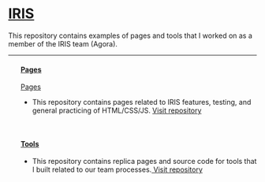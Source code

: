 <h1> <a href="https://dejai.github.io/iris">IRIS</a></h1>
<p> This repository contains examples of pages and tools that I worked on as a member of the IRIS team (Agora).</p>
<hr/>
<div style="margin-left:5%;">
  <h4> <a href="https://github.com/Dejai/iris/tree/master/pages"> Pages </a> </h4>
  <p><a href="https://github.com/Dejai/iris/tree/master/pages"> Pages </a></p>
  <ul>
    <li>This repository contains pages related to IRIS features, testing, and general  practicing of HTML/CSS/JS. <a href="https://github.com/Dejai/iris/tree/master/pages">Visit repository</a></li>
  </ul>
  <br/>
  <h4><a href="https://github.com/Dejai/iris/tree/master/tools"> Tools </a></h4>
  <ul><li>This repository contains replica pages and source code for tools that I built related to our team processes.<a href="https://github.com/Dejai/iris/tree/master/tools"> Visit repository </a></li></ul>
<div>
